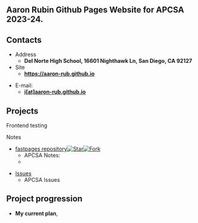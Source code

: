 ## Aaron Rubin Github Pages Website for APCSA 2023-24.

<!-- .slide -->

## Contacts

- Address
  - **Del Norte High School, 16601 Nighthawk Ln, San Diego, CA 92127**
- Site
  - **<https://aaron-rub.github.io>**

<!-- .slide vertical=true -->


- E-mail:
  - **[i[at]aaron-rub.github.io](mailto:aaronr06138@gmail.com)**

<!-- .slide -->

## Projects
Frontend testing

Notes

<!-- .slide vertical=true -->

- [fastpages repository]()[![Star](https://img.shields.io/github/stars/zenxha/kpop.svg)](https://github.com/zenxha/kpop)[![Fork](https://img.shields.io/github/forks/zenxha/kpop.svg)](https://github.com/zenxha/kpop/fork)
  - APCSA Notes:
  - 

<!-- .slide diagnol=true -->

- [Issues]()
  - APCSA Issues 

<!-- .slide -->

## Project progression

<!-- .slide vertical=true -->

- **My current plan**, 
<!-- .slide vertical=true -->

